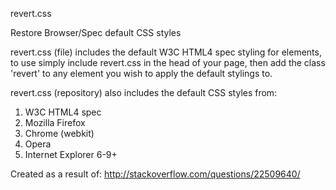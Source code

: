 revert.css


Restore Browser/Spec default CSS styles

revert.css (file) includes the default W3C HTML4 spec styling for elements, to use simply include revert.css in the head of your page, then add the class 'revert' to any element you wish to apply the default stylings to.

revert.css (repository) also includes the default CSS styles from:

1. W3C HTML4 spec
2. Mozilla Firefox
3. Chrome (webkit)
4. Opera
5. Internet Explorer 6-9+

Created as a result of: http://stackoverflow.com/questions/22509640/
